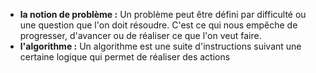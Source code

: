 

- **la notion de problème :**  Un problème peut être défini par difficulté ou une question que l'on doit résoudre. C'est ce qui nous empêche de progresser, d'avancer ou de réaliser ce que l'on veut faire.
- **l'algorithme :** Un algorithme est une suite d'instructions suivant une certaine logique qui permet de réaliser des actions